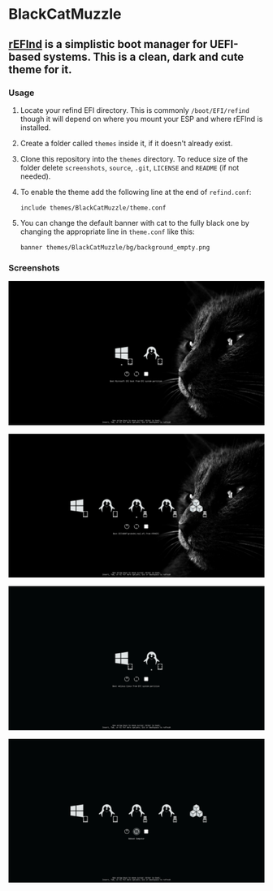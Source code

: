 # BlackCatMuzzle

## [rEFInd](http://www.rodsbooks.com/refind/) is a simplistic boot manager for UEFI-based systems. This is a clean, dark and cute theme for it.

### Usage

1. Locate your refind EFI directory. This is commonly `/boot/EFI/refind` though it will depend on where you mount your ESP and where rEFInd is installed.

2. Create a folder called `themes` inside it, if it doesn't already exist.

3. Clone this repository into the `themes` directory. To reduce size of the folder delete `screenshots`, `source`, `.git`, `LICENSE` and `README` (if not needed).

4. To enable the theme add the following line at the end of `refind.conf`:
   ```
   include themes/BlackCatMuzzle/theme.conf
   ```

5. You can change the default banner with cat to the fully black one by changing the appropriate line in `theme.conf` like this:
   ```
   banner themes/BlackCatMuzzle/bg/background_empty.png
   ```
    
### Screenshots
![Screenshot with default banner and 2 OSes displayed](screenshots/screenshot_001.jpg "screenshot")

![Screenshot with default banner and multiple boot entries from flash drive displayed](screenshots/screenshot_002.jpg "screenshot")

![Screenshot with fully black banner and 2 OSes displayed](screenshots/screenshot_003.jpg "screenshot")

![Screenshot with fully black banner and multiple boot entries from flash drive displayed](screenshots/screenshot_004.jpg "screenshot")
